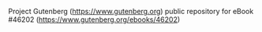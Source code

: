 Project Gutenberg (https://www.gutenberg.org) public repository for eBook #46202 (https://www.gutenberg.org/ebooks/46202)

